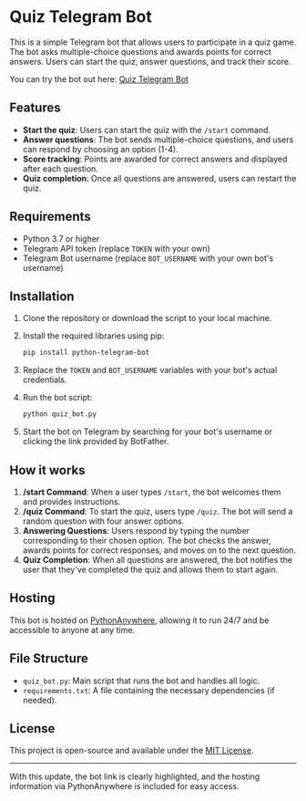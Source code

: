 # Quiz Telegram Bot

This is a simple Telegram bot that allows users to participate in a quiz game. The bot asks multiple-choice questions and awards points for correct answers. Users can start the quiz, answer questions, and track their score.

You can try the bot out here: [Quiz Telegram Bot](https://t.me/quizz_do_bot)

## Features

- **Start the quiz**: Users can start the quiz with the `/start` command.
- **Answer questions**: The bot sends multiple-choice questions, and users can respond by choosing an option (1-4).
- **Score tracking**: Points are awarded for correct answers and displayed after each question.
- **Quiz completion**: Once all questions are answered, users can restart the quiz.

## Requirements

- Python 3.7 or higher
- Telegram API token (replace `TOKEN` with your own)
- Telegram Bot username (replace `BOT_USERNAME` with your own bot's username)

## Installation

1. Clone the repository or download the script to your local machine.
2. Install the required libraries using pip:

   ```bash
   pip install python-telegram-bot
   ```

3. Replace the `TOKEN` and `BOT_USERNAME` variables with your bot's actual credentials.

4. Run the bot script:

   ```bash
   python quiz_bot.py
   ```

5. Start the bot on Telegram by searching for your bot's username or clicking the link provided by BotFather.

## How it works

1. **/start Command**: When a user types `/start`, the bot welcomes them and provides instructions.
2. **/quiz Command**: To start the quiz, users type `/quiz`. The bot will send a random question with four answer options.
3. **Answering Questions**: Users respond by typing the number corresponding to their chosen option. The bot checks the answer, awards points for correct responses, and moves on to the next question.
4. **Quiz Completion**: When all questions are answered, the bot notifies the user that they've completed the quiz and allows them to start again.

## Hosting

This bot is hosted on [PythonAnywhere](https://www.pythonanywhere.com/), allowing it to run 24/7 and be accessible to anyone at any time.

## File Structure

- `quiz_bot.py`: Main script that runs the bot and handles all logic.
- `requirements.txt`: A file containing the necessary dependencies (if needed).

## License

This project is open-source and available under the [MIT License](LICENSE).

---

With this update, the bot link is clearly highlighted, and the hosting information via PythonAnywhere is included for easy access.
